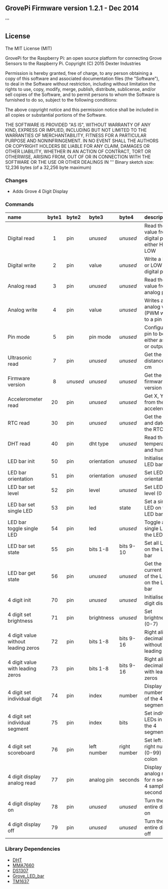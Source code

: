 ## GrovePi Firmware version 1.2.1 - Dec 2014
'''
## License

The MIT License (MIT)

GrovePi for the Raspberry Pi: an open source platform for connecting Grove Sensors to the Raspberry Pi.
Copyright (C) 2015  Dexter Industries

Permission is hereby granted, free of charge, to any person obtaining a copy
of this software and associated documentation files (the "Software"), to deal
in the Software without restriction, including without limitation the rights
to use, copy, modify, merge, publish, distribute, sublicense, and/or sell
copies of the Software, and to permit persons to whom the Software is
furnished to do so, subject to the following conditions:

The above copyright notice and this permission notice shall be included in
all copies or substantial portions of the Software.

THE SOFTWARE IS PROVIDED "AS IS", WITHOUT WARRANTY OF ANY KIND, EXPRESS OR
IMPLIED, INCLUDING BUT NOT LIMITED TO THE WARRANTIES OF MERCHANTABILITY,
FITNESS FOR A PARTICULAR PURPOSE AND NONINFRINGEMENT. IN NO EVENT SHALL THE
AUTHORS OR COPYRIGHT HOLDERS BE LIABLE FOR ANY CLAIM, DAMAGES OR OTHER
LIABILITY, WHETHER IN AN ACTION OF CONTRACT, TORT OR OTHERWISE, ARISING FROM,
OUT OF OR IN CONNECTION WITH THE SOFTWARE OR THE USE OR OTHER DEALINGS IN
'''
Binary sketch size: 12,236 bytes (of a 32,256 byte maximum)

### Changes

* Adds Grove 4 Digit Display


### Commands

| name                                | byte1 | byte2    | byte3       | byte4        | description                                             |
|:----------------------------------- |:-----:|:-------- |:----------- |:------------ |:------------------------------------------------------- |
| Digital read                        | 1     | pin      | _unused_    | _unused_     | Read the value from a digital pin, either HIGH or LOW   |
| Digital write                       | 2     | pin      | value       | _unused_     | Write a HIGH or LOW to a digital pin                    |
| Analog read                         | 3     | pin      | _unused_    | _unused_     | Read the value from an analog pin                       |
| Analog write                        | 4     | pin      | value       | _unused_     | Writes an analog value (PWM wave) to a pin              |
| Pin mode                            | 5     | pin      | pin mode    | _unused_     | Configure a pin to behave either as input or output     |
| Ultrasonic read                     | 7     | pin      | _unused_    | _unused_     | Get the distance in cm                                  |
| Firmware version                    | 8     | _unused_ | _unused_    | _unused_     | Get the firmware version                                |
| Accelerometer read                  | 20    | pin      | _unused_    | _unused_     | Get X, Y and Z from the 1.5g accelerometer              |
| RTC read                            | 30    | pin      | _unused_    | _unused_     | Get the time and date from the RTC                      |
| DHT read                            | 40    | pin      | dht type    | _unused_     | Read the temperature and humidity                       |
| LED bar init                        | 50    | pin      | orientation | _unused_     | Initialise a LED bar                                    |
| LED bar orientation                 | 51    | pin      | orientation | _unused_     | Set LED bar orientation                                 |
| LED bar set level                   | 52    | pin      | level       | _unused_     | Set LED bar level (0-10)                                |
| LED bar set single LED              | 53    | pin      | led         | state        | Set a single LED on the LED bar                         |
| LED bar toggle single LED           | 54    | pin      | led         | _unused_     | Toggle a single LED on the LED bar                      |
| LED bar set state                   | 55    | pin      | bits 1-8    | bits 9-10    | Set all LEDs on the LED bar                             |
| LED bar get state                   | 56    | pin      | _unused_    | _unused_     | Get the current state of the LEDs on the LED bar        |
| 4 digit init                        | 70    | pin      | _unused_    | _unused_     | Initialise a 4 digit display                            |
| 4 digit set brightness              | 71    | pin      | brightness  | _unused_     | Set brightness (0-7)                                    |
| 4 digit value without leading zeros | 72    | pin      | bits 1-8    | bits 9-16    | Right aligned decimal value without leading zeros       |
| 4 digit value with leading zeros    | 73    | pin      | bits 1-8    | bits 9-16    | Right aligned decimal value with leading zeros          |
| 4 digit set individual digit        | 74    | pin      | index       | number       | Display a number in one of the 4 segments               |
| 4 digit set individual segment      | 75    | pin      | index       | bits         | Set individual LEDs in one of the 4 segments            |
| 4 digit set scoreboard              | 76    | pin      | left number | right number | Set left and right numbers (0-99) with a colon          |
| 4 digit display analog read         | 77    | pin      | analog pin  | seconds      | Display analog read for n seconds, 4 samples per second |
| 4 digit display on                  | 78    | pin      | _unused_    | _unused_     | Turn the entire display on                              |
| 4 digit display off                 | 79    | pin      | _unused_    | _unused_     | Turn the entire display off                             |

### Library Dependencies

* [DHT](https://github.com/karan259/DHT-sensor-library)
* [MMA7660](https://github.com/mcauser/Grove-3Axis-Digital-Accelerometer-1.5g-MMA7660FC)
* [DS1307](https://github.com/Seeed-Studio/RTC_DS1307)
* [Grove_LED_bar](https://github.com/Seeed-Studio/Grove_LED_Bar)
* [TM1637](https://github.com/mcauser/TM1637-led-driver-7-segment)

